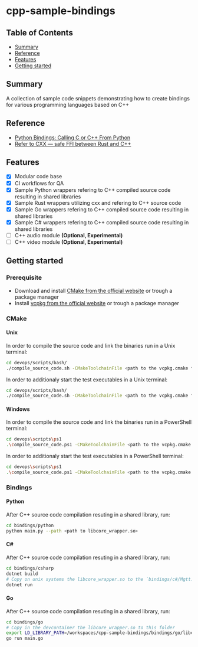 # cpp-sample-bindings

## Table of Contents

+ [Summary](#summary)
+ [Reference](#reference)
+ [Features](#features)
+ [Getting started](#getting-started)

## Summary

A collection of sample code snippets demonstrating how to create bindings for various programming languages based on C++

## Reference

- [Python Bindings: Calling C or C++ From Python](https://realpython.com/python-bindings-overview/)
- [Refer to CXX — safe FFI between Rust and C++](https://crates.io/crates/cxx)

## Features

- [x] Modular code base
- [x] CI workflows for QA
- [x] Sample Python wrappers refering to C++ compiled source code resulting in shared libraries 
- [x] Sample Rust wrappers utilizing cxx and refering to C++ source code
- [x] Sample Go wrappers refering to C++ compiled source code resulting in shared libraries 
- [x] Sample C# wrappers refering to C++ compiled source code resulting in shared libraries
- [ ] C++ audio module **(Optional, Experimental)**
- [ ] C++ video module **(Optional, Experimental)**

## Getting started

### Prerequisite

- Download and install [CMake from the official website](https://cmake.org/download/)  or trough a package manager
- Install [vcpkg from the official website](https://vcpkg.io/en/getting-started.html) or trough a package manager

### CMake

#### Unix

In order to compile the source code and link the binaries run in a Unix terminal:

```sh
cd devops/scripts/bash/
./compile_source_code.sh -CMakeToolchainFile <path to the vcpkg.cmake file>
```

In order to additionaly start the test executables in a Unix terminal: 

```sh
cd devops/scripts/bash/
./compile_source_code.sh -CMakeToolchainFile <path to the vcpkg.cmake file> -RunTests
```

#### Windows

In order to compile the source code and link the binaries run in a PowerShell terminal:

```sh
cd devops\scripts\ps1
.\compile_source_code.ps1 -CMakeToolchainFile <path to the vcpkg.cmake file>
```

In order to additionaly start the test executables in a PowerShell terminal: 

```sh
cd devops\scripts\ps1
.\compile_source_code.ps1 -CMakeToolchainFile <path to the vcpkg.cmake file> -RunTests
```

### Bindings

#### Python 

After C++ source code compilation resuting in a shared library, run:

```sh
cd bindings/python
python main.py --path <path to libcore_wrapper.so>
```

#### C#

After C++ source code compilation resuting in a shared library, run:

```sh
cd bindings/csharp
dotnet build
# Copy on unix systems the libcore_wrapper.so to the `bindings/c#/Mgtt.CoreWrapper/bin/Debug/net8.0` folder
dotnet run
```

#### Go

After C++ source code compilation resuting in a shared library, run:

```sh
cd bindings/go
# Copy in the devcontainer the libcore_wrapper.so to this folder
export LD_LIBRARY_PATH=/workspaces/cpp-sample-bindings/bindings/go/libcore_wrapper.so:$LD_LIBRARY_PATH
go run main.go
```